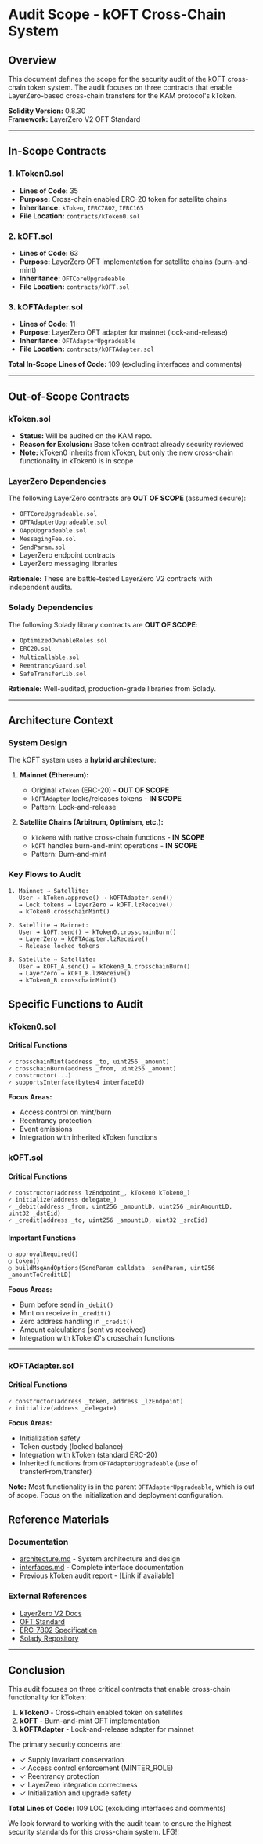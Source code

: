 # Audit Scope - kOFT Cross-Chain System

## Overview

This document defines the scope for the security audit of the kOFT cross-chain token system. The audit focuses on three contracts that enable LayerZero-based cross-chain transfers for the KAM protocol's kToken.

**Solidity Version:** 0.8.30  
**Framework:** LayerZero V2 OFT Standard

---

## In-Scope Contracts

### 1. kToken0.sol

- **Lines of Code:** 35
- **Purpose:** Cross-chain enabled ERC-20 token for satellite chains
- **Inheritance:** `kToken`, `IERC7802`, `IERC165`
- **File Location:** `contracts/kToken0.sol`

### 2. kOFT.sol

- **Lines of Code:** 63
- **Purpose:** LayerZero OFT implementation for satellite chains (burn-and-mint)
- **Inheritance:** `OFTCoreUpgradeable`
- **File Location:** `contracts/kOFT.sol`

### 3. kOFTAdapter.sol

- **Lines of Code:** 11
- **Purpose:** LayerZero OFT adapter for mainnet (lock-and-release)
- **Inheritance:** `OFTAdapterUpgradeable`
- **File Location:** `contracts/kOFTAdapter.sol`

**Total In-Scope Lines of Code:** 109 (excluding interfaces and comments)

---

## Out-of-Scope Contracts

### kToken.sol

- **Status:** Will be audited on the KAM repo.
- **Reason for Exclusion:** Base token contract already security reviewed
- **Note:** kToken0 inherits from kToken, but only the new cross-chain functionality in kToken0 is in scope

### LayerZero Dependencies

The following LayerZero contracts are **OUT OF SCOPE** (assumed secure):

- `OFTCoreUpgradeable.sol`
- `OFTAdapterUpgradeable.sol`
- `OAppUpgradeable.sol`
- `MessagingFee.sol`
- `SendParam.sol`
- LayerZero endpoint contracts
- LayerZero messaging libraries

**Rationale:** These are battle-tested LayerZero V2 contracts with independent audits.

### Solady Dependencies

The following Solady library contracts are **OUT OF SCOPE**:

- `OptimizedOwnableRoles.sol`
- `ERC20.sol`
- `Multicallable.sol`
- `ReentrancyGuard.sol`
- `SafeTransferLib.sol`

**Rationale:** Well-audited, production-grade libraries from Solady.

---

## Architecture Context

### System Design

The kOFT system uses a **hybrid architecture**:

1. **Mainnet (Ethereum):**
   - Original `kToken` (ERC-20) - **OUT OF SCOPE**
   - `kOFTAdapter` locks/releases tokens - **IN SCOPE**
   - Pattern: Lock-and-release

2. **Satellite Chains (Arbitrum, Optimism, etc.):**
   - `kToken0` with native cross-chain functions - **IN SCOPE**
   - `kOFT` handles burn-and-mint operations - **IN SCOPE**
   - Pattern: Burn-and-mint

### Key Flows to Audit

```
1. Mainnet → Satellite:
   User → kToken.approve() → kOFTAdapter.send() 
   → Lock tokens → LayerZero → kOFT.lzReceive() 
   → kToken0.crosschainMint()

2. Satellite → Mainnet:
   User → kOFT.send() → kToken0.crosschainBurn() 
   → LayerZero → kOFTAdapter.lzReceive() 
   → Release locked tokens

3. Satellite ↔ Satellite:
   User → kOFT_A.send() → kToken0_A.crosschainBurn() 
   → LayerZero → kOFT_B.lzReceive() 
   → kToken0_B.crosschainMint()
```

## Specific Functions to Audit

### kToken0.sol

#### Critical Functions

```solidity
✓ crosschainMint(address _to, uint256 _amount)
✓ crosschainBurn(address _from, uint256 _amount)
✓ constructor(...)
✓ supportsInterface(bytes4 interfaceId)
```

**Focus Areas:**

- Access control on mint/burn
- Reentrancy protection
- Event emissions
- Integration with inherited kToken functions

### kOFT.sol

#### Critical Functions

```solidity
✓ constructor(address lzEndpoint_, kToken0 kToken0_)
✓ initialize(address delegate_)
✓ _debit(address _from, uint256 _amountLD, uint256 _minAmountLD, uint32 _dstEid)
✓ _credit(address _to, uint256 _amountLD, uint32 _srcEid)
```

#### Important Functions

```solidity
○ approvalRequired()
○ token()
○ buildMsgAndOptions(SendParam calldata _sendParam, uint256 _amountToCreditLD)
```

**Focus Areas:**

- Burn before send in `_debit()`
- Mint on receive in `_credit()`
- Zero address handling in `_credit()`
- Amount calculations (sent vs received)
- Integration with kToken0's crosschain functions

---

### kOFTAdapter.sol

#### Critical Functions

```solidity
✓ constructor(address _token, address _lzEndpoint)
✓ initialize(address _delegate)
```

**Focus Areas:**

- Initialization safety
- Token custody (locked balance)
- Integration with kToken (standard ERC-20)
- Inherited functions from `OFTAdapterUpgradeable` (use of transferFrom/transfer)

**Note:** Most functionality is in the parent `OFTAdapterUpgradeable`, which is out of scope. Focus on the initialization and deployment configuration.

## Reference Materials

### Documentation

- [architecture.md](./architecture.md) - System architecture and design
- [interfaces.md](./interfaces.md) - Complete interface documentation
- Previous kToken audit report - [Link if available]

### External References

- [LayerZero V2 Docs](https://docs.layerzero.network/)
- [OFT Standard](https://docs.layerzero.network/v2/developers/evm/oft/quickstart)
- [ERC-7802 Specification](https://github.com/ethereum/ERCs/blob/master/ERCS/erc-7802.md)
- [Solady Repository](https://github.com/Vectorized/solady)

---

## Conclusion

This audit focuses on three critical contracts that enable cross-chain functionality for kToken:

1. **kToken0** - Cross-chain enabled token on satellites
2. **kOFT** - Burn-and-mint OFT implementation
3. **kOFTAdapter** - Lock-and-release adapter for mainnet

The primary security concerns are:

- ✓ Supply invariant conservation
- ✓ Access control enforcement (MINTER_ROLE)
- ✓ Reentrancy protection
- ✓ LayerZero integration correctness
- ✓ Initialization and upgrade safety

**Total Lines of Code:** 109 LOC (excluding interfaces and comments)  

We look forward to working with the audit team to ensure the highest security standards for this cross-chain system. LFG!!